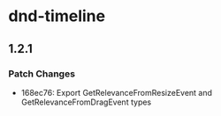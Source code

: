 # dnd-timeline

## 1.2.1

### Patch Changes

- 168ec76: Export GetRelevanceFromResizeEvent and GetRelevanceFromDragEvent types
